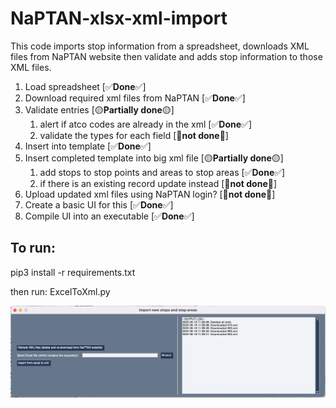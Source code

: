 # NaPTAN-xlsx-xml-import
This code imports stop information from a spreadsheet, downloads XML files from NaPTAN website then validate and adds stop information to those XML files.

1. Load spreadsheet [✅️**Done**✅️]
2. Download required xml files from NaPTAN [✅️**Done**✅️]
3. Validate entries [🟡**Partially done**🟡]
    1. alert if atco codes are already in the xml [✅️**Done**✅️]
    2. validate the types for each field [🔴**not done**🔴]
4. Insert into template [✅️**Done**✅️]
5. Insert completed template into big xml file [🟡**Partially done**🟡]
    1. add stops to stop points and areas to stop areas [✅️**Done**✅️]
    2. if there is an existing record update instead [🔴**not done**🔴]
6. Upload updated xml files using NaPTAN login? [🔴**not done**🔴]
7. Create a basic UI for this [✅️**Done**✅️]
8. Compile UI into an executable [✅️**Done**✅️]

## To run:
pip3 install -r requirements.txt

then run: ExcelToXml.py

![screenshot](Screenshot.png)
